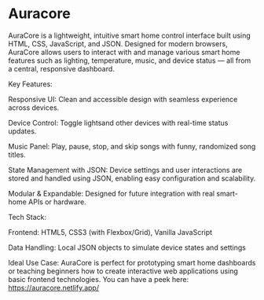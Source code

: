 # Auracore
AuraCore is a lightweight, intuitive smart home control interface built using HTML, CSS, JavaScript, and JSON. Designed for modern browsers, AuraCore allows users to interact with and manage various smart home features such as lighting, temperature, music, and device status — all from a central, responsive dashboard.

Key Features:

 Responsive UI: Clean and accessible design with seamless experience across devices.

 Device Control: Toggle lightsand other devices with real-time status updates.

 Music Panel: Play, pause, stop, and skip songs with funny, randomized song titles.

 State Management with JSON: Device settings and user interactions are stored and handled using JSON, enabling easy configuration and scalability.

 Modular & Expandable: Designed for future integration with real smart-home APIs or hardware.

Tech Stack:

Frontend: HTML5, CSS3 (with Flexbox/Grid), Vanilla JavaScript

Data Handling: Local JSON objects to simulate device states and settings

Ideal Use Case:
AuraCore is perfect for prototyping smart home dashboards or teaching beginners how to create interactive web applications using basic frontend technologies.
You can have a peek here:
https://auracore.netlify.app/
